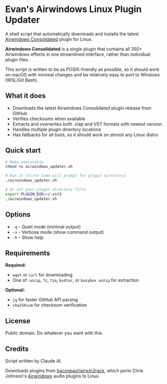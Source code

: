 # Evan's Airwindows Linux Plugin Updater

A shell script that automatically downloads and installs the latest [Airwindows Consolidated](https://github.com/baconpaul/airwin2rack) plugin for Linux.

**Airwindows Consolidated** is a single plugin that contains all 350+ Airwindows effects in one streamlined interface, rather than individual plugin files. 

This script is written to be as POSIX-friendly as possible, so it should work on macOS with minimal changes and be relatively easy to port to Windows (WSL/Git Bash).

## What it does

- Downloads the latest Airwindows Consolidated plugin release from GitHub
- Verifies checksums when available  
- Extracts and overwrites both .clap and VST formats with newest version
- Handles multiple plugin directory locations
- Has fallbacks for all tools, so it should work on almost any Linux distro

## Quick start

```bash
# Make executable
chmod +x airwindows_updater.sh

# Run it (first time will prompt for plugin directory)
./airwindows_updater.sh

# Or set your plugin directory first
export PLUGIN_DIR=~/.vst3
./airwindows_updater.sh
```

## Options

- `-q` - Quiet mode (minimal output)
- `-v` - Verbose mode (show command output) 
- `-h` - Show help

## Requirements

**Required:**
- `wget` or `curl` for downloading
- One of: `unzip`, `7z`, `7za`, `bsdtar`, or `busybox unzip` for extraction

**Optional:**
- `jq` for faster GitHub API parsing
- `sha256sum` for checksum verification

## License

Public domain. Do whatever you want with this.

## Credits

Script written by Claude AI.

Downloads plugins from [baconpaul/airwin2rack](https://github.com/baconpaul/airwin2rack), which ports Chris Johnson's [Airwindows](https://www.airwindows.com/) audio plugins to Linux.
